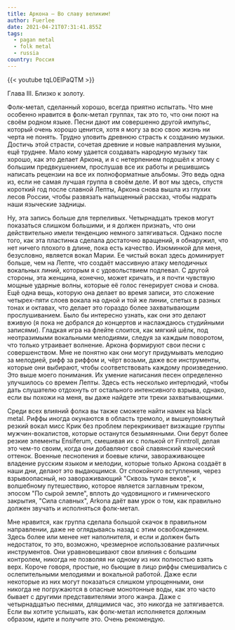 ```yaml
---
title: Аркона — Во славу великим!
author: Fuerlee
date: 2021-04-21T07:31:41.855Z
tags:
  - pagan metal
  - folk metal
  - russia
country: Россия
---
```

{{< youtube tqL0EIPaQTM >}}

Глава III. Близко к золоту.

Фолк-метал, сделанный хорошо, всегда приятно испытать. Что мне особенно нравится в фолк-метал группах, так это то, что они поют на своём родном языке. Песни дают им совершенно другой импульс, который очень хорошо ценится, хотя я могу за всю свою жизнь ни черта не понять. Трудно уловить древнюю страсть к созданию музыки. Достичь этой страсти, сочетая древние и новые направления музыки, ещё труднее. Мало кому удается создавать народную музыку так хорошо, как это делает Аркона, и я с нетерпением подошёл к этому с большим предвкушением, прослушав все их работы и решившись написать рецензии на все их полноформатные альбомы. Это ведь одна из, если не самая лучшая группа в своём деле. И вот мы здесь, спустя короткий год после славной Лепты, Аркона снова вышла из глухих лесов России, чтобы развязать напыщенный рассказ, чтобы надрать наши языческие задницы.

Ну, эта запись больше для терпеливых. Четырнадцать треков могут показаться слишком большими, и я должен признать, что они действительно имели тенденцию немного затягиваться. Однако после того, как эта пластинка сделала достаточно вращений, я обнаружил, что нет ничего плохого в длине, пока есть качество. Изюминкой для меня, безусловно, является вокал Марии. Ее чистый вокал здесь доминирует больше, чем на Лепте, что создаёт массивную атаку мелодичных вокальных линий, которым я с удовольствием подпевал. С другой стороны, эта женщина, конечно, может кричать, и я почти чувствую мощные ударные волны, которые её голос генерирует снова и снова. Ещё одна вещь, которую она делает во время записи, это сложение четырех-пяти слоев вокала на одной и той же линии, спетых в разных тонах и октавах, что делает это гораздо более захватывающим прослушиванием. Было бы интересно узнать, как они это делают вживую (я пока не добрался до концертов и наслаждаюсь студийными записями). Гладкая игра на флейте слоится, как мягкий шёлк, под неотразимыми вокальными мелодиями, следуя за каждым поворотом, что только утраивает волнение. Аркона формируют свои песни с совершенством. Мне не понятно как они могут придумывать мелодию за мелодией, рифф за риффом и, чёрт возьми, даже все инструменты, которые они выбирают, чтобы соответствовать каждому произведению. Это выше моего понимания. Их умение написания песен определенно улучшилось со времен Лепты. Здесь есть несколько интерлюдий, чтобы дать слушателю отдохнуть от остального интенсивного взрыва, однако, если вы похожи на меня, вы даже найдете эти треки захватывающими.

Среди всех влияний фолка вы также сможете найти намек на black metal. Риффы иногда окунаются в область тремоло, и вышеупомянутый резкий вокал мисс Крик без проблем перекрикивает визжащие группы мужчин-вокалистов, которые останутся безымянными. Они берут более резкие элементы Ensiferum, смешивая их с полькой от Finntroll, делая это чем-то своим, когда они добавляют свой славянский языческий оттенок. Военные песнопения и боевые кличи, завораживающее владение русским языком и мелодии, которые только Аркона создаёт в наши дни, делают это выдающимся. От спокойного вступления, через взрывоопасный, но завораживающий "Сквозь туман веков", к волшебному путешествию, которое является заглавным треком, эпосом "По сырой земле", вплоть до чудовищного и гимнического закрытия, "Сила славных", Arkona даёт вам урок о том, как правильно должен звучать и исполняться фолк-метал.

Мне нравится, как группа сделала большой скачок в правильном направлении, даже не оглядываясь назад с этим освобождением. Здесь более или менее нет наполнителя, и если и должен быть недостаток, то это, возможно, чрезмерное использование различных инструментов. Они уравновешивают свои влияния с большим контролем, никогда не позволяя ни одному из них полностью взять верх. Короче говоря, простые, но бьющие в лицо риффы смешивались с ослепительными мелодиями и вокальной работой. Даже если некоторые из них могут показаться слишком упрощенными, они никогда не погружаются в опасные монотонные воды, как это часто бывает с другими представителями этого жанра. Даже с четырнадцатью песнями, длящимися час, это никогда не затягивается. Если вы хотите услышать, как фолк-метал исполняется должным образом, идите и получите это. Очень рекомендую.